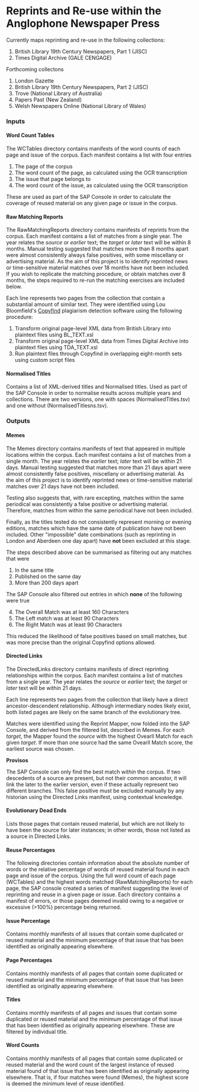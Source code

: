 # Reprints and Re-use within the Anglophone Newspaper Press

Currently maps reprinting and re-use in the following collections:

1. British Library 19th Century Newspapers, Part 1 (JISC)
2. Times Digital Archive (GALE CENGAGE)

Forthcoming collectons

1. London Gazette
2. British Library 19th Century Newspapers, Part 2 (JISC)
3. Trove (National Library of Australia)
4. Papers Past (New Zealand)
5. Welsh Newspapers Online (National Library of Wales)

### Inputs

#### Word Count Tables

The WCTables directory contains manifests of the word counts of each page and issue of the corpus. Each manifest contains a list with four entries

1. The page of the corpus
2. The word count of the page, as calculated using the OCR transcription
3. The issue that page belongs to
4. The word count of the issue, as calculated using the OCR transcription

These are used as part of the SAP Console in order to calculate the coverage of reused material on any given page or issue in the corpus. 

#### Raw Matching Reports

The RawMatchingReports directory contains manifests of reprints from the corpus. Each manifest contains a list of matches from a single year. The year relates the *source* or *earlier* text; the *target* or *later* text will be within 8 months. Manual testing suggested that matches more than 8 months apart were almost consistently always false positives, with some miscellany or advertising material. As the aim of this project is to identify reprinted news or time-sensitive material matches over 18 months have not been included. If you wish to replicate the matching procedure, or obtain matches over 8 months, the steps required to re-run the matching exercises are included below.

Each line represents two pages from the collection that contain a substantial amount of similar text. They were identified using Lou Bloomfield's [Copyfind](http://plagiarism.bloomfieldmedia.com/wordpress/software/copyfind/) plagiarism detection software using the following procedure:

1. Transform original page-level XML data from British Library into plaintext files using BL_TEXT.xsl
1. Transform original page-level XML data from Times Digital Archive into plaintext files using TDA_TEXT.xsl
2. Run plaintext files through Copyfind in overlapping eight-month sets using custom script files


#### Normalised Titles

Contains a list of XML-derived titles and Normalised titles. Used as part of the SAP Console in order to normalise results across multiple years and collections. There are two versions, one with spaces (NormalisedTitles.tsv) and one without (NormalisedTitlesns.tsv).

### Outputs

#### Memes

The Memes directory contains manifests of text that appeared in multiple locations within the corpus. Each manifest contains a list of matches from a single month. The year relates the *earlier* text; *later* text will be within 21 days. Manual testing suggested that matches more than 21 days apart were almost consistently false positives, miscellany or advertising material. As the aim of this project is to identify reprinted news or time-sensitive material matches over 21 days have not been included. 

Testing also suggests that, with rare excepting, matches within the same periodical was consistently a false positive or advertising material. Therefore, matches from within the same periodical have not been included. 

Finally, as the titles tested do not consistently represent morning or evening editions, matches which have the same date of publication have not been included. Other "impossible" date combinations (such as reprinting in London and Aberdeen one day apart) have **not** been excluded at this stage.

The steps described above can be summarised as filtering out any matches that were

1. In the same title
2. Published on the same day
3. More than 200 days apart

The SAP Console also filtered out entries in which **none** of the following were true

4. The Overall Match was at least 160 Characters
5. The Left match was at least 90 Characters
6. The Right Match was at least 90 Characters

This reduced the likelihood of false positives based on small matches, but was more precise than the original Copyfind options allowed.

#### Directed Links

The DirectedLinks directory contains manifests of direct reprinting relationships within the corpus. Each manifest contains a list of matches from a single year. The year relates the *source* or *earlier* text; the *target* or *later* text will be within 21 days. 

Each line represents two pages from the collection that likely have a direct ancestor-descendent relationship. Although intermediary nodes likely exist, both listed pages are likely  on the same branch of the evolutionary tree. 

Matches were identified using the Reprint Mapper, now folded into the SAP Console, and derived from the filtered list, described in Memes.  For each *target*, the Mapper found the *source* with the highest Ovearll Match for each given *target*. If more than one source had the same Ovearll Match score, the earliest source was chosen.

**Provisos**

The SAP Console can only find the best match *within* the corpus. If two descedents of a source are present, but not their common ancestor, it will link the later to the earlier version, even if these actually represent two different branches. This false positive must be excluded manually by any historian using the Directed Links manifest, using contextual knowledge.

#### Evolutionary Dead Ends

Lists those pages that contain reused material, but which are not likely to have been the source for later instances; in other words, those not listed as a source in Directed Links.

#### Reuse Percentages

The following directories contain information about the absolute number of words or the relative percentage of words of reused material found in each page and issue of the corpus.  Using the full word count of each page (WCTables) and the highest words matched (RawMatchingReports) for each page, the SAP console created a series of manifest suggesting the level of reprinting and reuse in a given page or issue. Each directory contains a manifest of errors, or those pages deemed invalid owing to a negative or excessive (>100%) percentage being returned.

#### Issue Percentage

Contains monthly manifests of all issues that contain some duplicated or reused material and the minimum percentage of that issue that has been identified as originally appearing elsewhere.

#### Page Percentages

Contains monthly manifests of all pages that contain some duplicated or reused material and the minimum percentage of that issue that has been identified as originally appearing elsewhere.

#### Titles

Contains monthly manifests of all pages and issues that contain some duplicated or reused material and the minimum percentage of that issue that has been identified as originally appearing elsewhere. These are filtered by individual title.

#### Word Counts

Contains monthly manifests of all pages that contain some duplicated or reused material and the word count of the largest instance of reused material found of that issue that has been identified as originally appearing elsewhere. That is, if four matches were found (Memes), the highest score is deemed the minimum level of reuse identified.